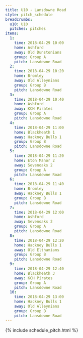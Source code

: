 ```yaml
---
title: U10 - Lansdowne Road
style: pitch_schedule
breadcrumbs:
  u10: U10
  pitches: pitches
items:
  1:
    time: 2018-04-29 10:00
    home: Ashford
    away: Old Dunstonians
    group: Group A
    pitch: Lansdowne Road
  2:
    time: 2018-04-29 10:20
    home: Bromley
    away: Old Alleynians
    group: Group B
    pitch: Lansdowne Road
  3:
    time: 2018-04-29 10:40
    home: Ashford
    away: KCH Pirates
    group: Group A
    pitch: Lansdowne Road
  4:
    time: 2018-04-29 11:00
    home: Blackheath 1
    away: Hackney Bulls 1
    group: Group B
    pitch: Lansdowne Road
  5:
    time: 2018-04-29 11:20
    home: Eton Manor 2
    away: Sevenoaks 2
    group: Group A
    pitch: Lansdowne Road
  6:
    time: 2018-04-29 11:40
    home: Bromley
    away: Hackney Bulls 1
    group: Group B
    pitch: Lansdowne Road
  7:
    time: 2018-04-29 12:00
    home: Ashford
    away: Sevenoaks 2
    group: Group A
    pitch: Lansdowne Road
  8:
    time: 2018-04-29 12:20
    home: Hackney Bulls 1
    away: Old Elthamians
    group: Group B
    pitch: Lansdowne Road
  9:
    time: 2018-04-29 12:40
    home: Blackheath 3
    away: KCH Pirates
    group: Group A
    pitch: Lansdowne Road
  10:
    time: 2018-04-29 13:00
    home: Hackney Bulls 1
    away: Old Alleynians
    group: Group B
    pitch: Lansdowne Road
---
```


{% include schedule_pitch.html %}
